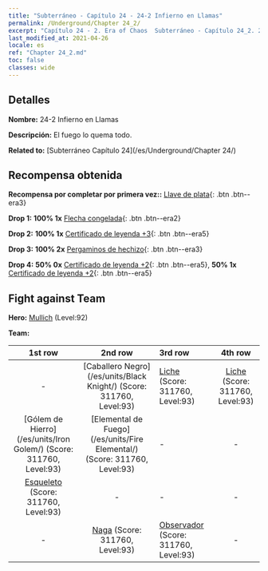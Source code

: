 ```yaml
---
title: "Subterráneo - Capítulo 24 - 24-2 Infierno en Llamas"
permalink: /Underground/Chapter 24_2/
excerpt: "Capítulo 24 - 2. Era of Chaos  Subterráneo - Capítulo 24_2. 24-2 Infierno en Llamas"
last_modified_at: 2021-04-26
locale: es
ref: "Chapter 24_2.md"
toc: false
classes: wide
---
```


## Detalles

 **Nombre:** 24-2 Infierno en Llamas

 **Descripción:** El fuego lo quema todo.

 **Related to:** [Subterráneo Capítulo 24](/es/Underground/Chapter 24/)

## Recompensa obtenida

 **Recompensa por completar por primera vez::** [Llave de plata](/ItemsES/con_693/){: .btn .btn--era3}

 **Drop 1:** **100% 1x** [Flecha congelada](/ItemsES/her_431/){: .btn .btn--era2}

 **Drop 2:** **100% 1x** [Certificado de leyenda +3](/ItemsES/mat_88/){: .btn .btn--era5}

 **Drop 3:** **100% 2x** [Pergaminos de hechizo](/ItemsES/con_694/){: .btn .btn--era3}

 **Drop 4:** **50% 0x** [Certificado de leyenda +2](/ItemsES/mat_81/){: .btn .btn--era5}, **50% 1x** [Certificado de leyenda +2](/ItemsES/mat_81/){: .btn .btn--era5}


## Fight against Team
 **Hero:** [Mullich](/es/heroes/Mullich/) (Level:92)

 **Team:**


  | 1st row | 2nd row | 3rd row | 4th row |
  |:----:|:----:|:----|:----:|
  | - | [Caballero Negro](/es/units/Black Knight/) (Score: 311760, Level:93)  | [Liche](/es/units/Lich/) (Score: 311760, Level:93)  | [Liche](/es/units/Lich/) (Score: 311760, Level:93)  |
  | [Gólem de Hierro](/es/units/Iron Golem/) (Score: 311760, Level:93)  | [Elemental de Fuego](/es/units/Fire Elemental/) (Score: 311760, Level:93)  | - | - |
  | [Esqueleto](/es/units/Skeleton/) (Score: 311760, Level:93)  | - | - | - |
  | - | [Naga](/es/units/Naga/) (Score: 311760, Level:93)  | [Observador](/es/units/Beholder/) (Score: 311760, Level:93)  | - |


